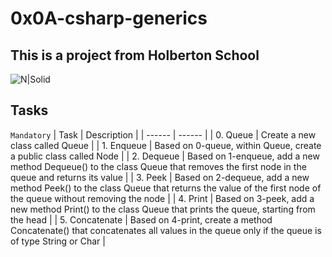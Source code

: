 # 0x0A-csharp-generics

## This is a project from Holberton School

![N|Solid](https://upload.wikimedia.org/wikipedia/commons/thumb/4/4f/Csharp_Logo.png/245px-Csharp_Logo.png)

## Tasks

``Mandatory``
| Task | Description |
| ------ | ------ |
| 0. Queue | Create a new class called Queue |
| 1. Enqueue | Based on 0-queue, within Queue, create a public class called Node |
| 2. Dequeue | Based on 1-enqueue, add a new method Dequeue() to the class Queue that removes the first node in the queue and returns its value |
| 3. Peek | Based on 2-dequeue, add a new method Peek() to the class Queue that returns the value of the first node of the queue without removing the node |
| 4. Print | Based on 3-peek, add a new method Print() to the class Queue that prints the queue, starting from the head |
| 5. Concatenate | Based on 4-print, create a method Concatenate() that concatenates all values in the queue only if the queue is of type String or Char |
